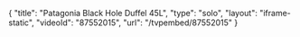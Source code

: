 {
    "title": "Patagonia Black Hole Duffel 45L",
    "type": "solo",
    "layout": "iframe-static",
    "videoId": "87552015",
    "url": "\/tvpembed\/87552015"
}